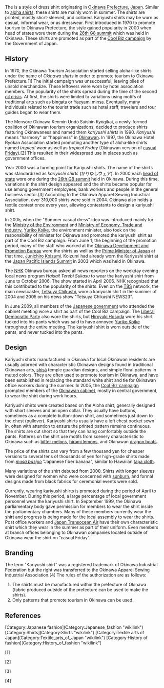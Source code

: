 The is a style of dress shirt originating in [Okinawa
Prefecture](Okinawa_Prefecture "wikilink"), [Japan](Japan "wikilink").
Similar to [aloha shirts](aloha_shirt "wikilink"), these shirts are
mainly worn in summer. The shirts are printed, mostly short-sleeved, and
collared. Kariyushi shirts may be worn as casual, informal wear, or as
dresswear. First introduced in 1970 to promote tourism to Okinawa
Prefecture, the style gained popularity in 2000 when head of states wore
them during the [26th G8 summit](26th_G8_summit "wikilink") which was
held in Okinawa. These shirts are promoted as part of the [Cool Biz
campaign](Cool_Biz_campaign "wikilink") by the Government of Japan.

## History

In 1970, the Okinawa Tourism Association started selling aloha-like
shirts under the name of *Okinawa shirts* in order to promote tourism to
Okinawa Prefecture.[1] The initial campaign was unsuccessful, leaving
piles of unsold merchandize. These leftovers were worn by hotel
association members. The popularity of the shirts spread during the time
of the second [oil crisis](1979_energy_crisis "wikilink"). At first, the
shirts were limited to variations using motifs of traditional arts such
as [bingata](bingata "wikilink") or [Yaeyami
minsa](Yaeyami_minsa "wikilink"). Eventually, many individuals related
to the tourist trade such as hotel staff, travelers and tour guides
began to wear them.

The Mensōre Okinawa Kenmin Undō Suishin Kyōgikai, a newly-formed
coalition of Okinawan tourism organizations, decided to produce shirts
featuring Okinawaness and named them *kariyushi shirts* in 1990.
*Kariyushi* means "harmony" or "happiness" in
[Okinawan](Central_Okinawan_language "wikilink"). In 1997, the Okinawa
Hotel Ryokan Association started promoting another type of aloha-like
shirts named *tropical wear* as well as *tropical Friday* (Okinawan
version of [casual Friday](casual_Friday "wikilink")).[2] This resulted
in their widespread use in places such as government offices.

Year 2000 was a turning point for Kariyushi shirts. The name of the
shirts was standardized as *kariyushi shirts* (かりゆしウェア). In 2000
each [head of state](head_of_state "wikilink") wore one during the [26th
G8 summit](26th_G8_summit "wikilink") held in Okinawa. During this time,
variations in the shirt design appeared and the shirts became popular
for use among government employees, bank workers and people in the
general business sector.[3] According to the Okinawa Apparel Sewing
Industrial Association, over 310,000 shirts were sold in 2004. Okinawa
also holds a textile contest once every year, allowing contestants to
design a kariyushi shirt.

In 2005, when the "Summer casual dress" idea was introduced mainly for
the [Ministry of the
Environment](Ministry_of_the_Environment_(Japan) "wikilink") and
[Ministry of Economy, Trade and
Industry](Ministry_of_Economy,_Trade_and_Industry "wikilink"), [Yuriko
Koike](Yuriko_Koike "wikilink"), the environment minister, also took on
the responsibility of minister for Okinawa and promoted the kariyushi
shirt as part of the Cool Biz campaign. From June 1, the beginning of
the promotion period, many of the staff who worked at the [Okinawa
Development and Promotion
Bureau](Okinawa_Development_and_Promotion_Bureau "wikilink") wore the
shirts as well as the [Prime Minister of
Japan](Prime_Minister_of_Japan "wikilink") at that time, [Junichiro
Koizumi](Junichiro_Koizumi "wikilink"). Koizumi had already worn the
Kariyushi shirt at the [Japan Pacific Islands
Summit](Japan_Pacific_Islands_Summit "wikilink") in 2003 which was held
in Okinawa.

The [NHK](NHK "wikilink") Okinawa bureau asked all news reporters on the
weekday evening local news program *Haisai! Terebi Sukasu* to wear the
kariyushi shirt from June to October 2006. The show started in April
2006. NHK recognized that this contributed to the popularity of the
shirts. Even on the [TBS](Tokyo_Broadcasting_System "wikilink") network,
the main newscaster, [Tetsuya Chikushi](Tetsuya_Chikushi "wikilink"),
wore a kariyushi shirt in the summer of 2004 and 2005 on his news show
"Tetsuya Chikushi NEWS23".

In June 2009, all members of the [Japanese
government](Japanese_government "wikilink") who attended the cabinet
meeting wore a shirt as part of the Cool Biz campaign. The [Liberal
Democratic Party](Liberal_Democratic_Party_of_Japan "wikilink") also
wore the shirts, but [Hiroyuki Hosoda](Hiroyuki_Hosoda "wikilink") wore
his shirt tucked into his pants which was said to have annoyed [Yuriko
Koike](Yuriko_Koike "wikilink") throughout the entire meeting. The
kariyushi shirt is worn outside of the pants, and never tucked into the
pants.

## Design

Kariyushi shirts manufactured in Okinawa for local Okinawan residents
are usually adorned with characteristic Okinawan designs found in
traditional Okinawan arts, [shisā](shisā "wikilink") temple guardian
designs, and simple floral patterns in muted colors. They are often used
to promote tourism in Okinawa, and have been established in replacing
the standard white shirt and tie for Okinawan office workers during the
summer. In 2005, the [Cool Biz campaign](Cool_Biz_campaign "wikilink")
prompted members of the [Okinawan cabinet](Okinawan_cabinet "wikilink"),
mostly in central government, to wear the shirt during work hours.

Kariyushi shirts were created based on the Aloha shirt, generally
designed with short sleeves and an open collar. They usually have
buttons, sometimes as a complete button-down shirt, and sometimes just
down to the chest (pullover). Kariyushi shirts usually have a left chest
pocket sewn in, often with attention to ensure the printed pattern
remains continuous. The shirts are cut short so that they can hang
comfortably outside the pants. Patterns on the shirt use motifs from
scenery characteristic to Okinawa such as [bitter
melons](bitter_melon "wikilink"), [hirami
lemons](hirami_lemon "wikilink"), and Okinawan [dragon
boats](dragon_boat "wikilink").

The price of the shirts can vary from a few thousand yen for cheaper
versions to several tens of thousands of yen for high-grade shirts made
from *[musa basjoo](musa_basjoo "wikilink")* "Japanese fiber banana",
similar to Hawaiian [tapa cloth](tapa_cloth "wikilink").

Many variations of the shirt debuted from 2000. Shirts with longer
sleeves were designed for women who were concerned with
[sunburn](sunburn "wikilink"), and formal designs made from black
fabrics for ceremonial events were sold.

Currently, wearing kariyushi shirts is promoted during the period of
April to November. During this period, a large percentage of local
government personnel wear the kariyushi shirt. In September 1999, the
Okinawa parliamentary body gave permission for members to wear the shirt
inside the parliamentary chambers. Many of these members currently wear
the shirt and progress is being made for the local assembly to wear the
shirts. Post office workers and [Japan Transocean
Air](Japan_Transocean_Air "wikilink") have their own characteristic
shirt which they wear in the summer as part of their uniform. Even
members at branch offices belonging to Okinawan companies located
outside of Okinawa wear the shirt on "casual Friday".

## Branding

The term "Kariyushi shirt" was a registered trademark of Okinawa
Industrial Federation but the right was transferred to the Okinawa
Apparel Sewing Industrial Association.[4] The rules of the authorization
are as follows:

1.  The shirts must be manufactured within the prefecture of Okinawa
    (fabric produced outside of the prefecture can be used to make the
    shirts).
2.  Only patterns that promote tourism in Okinawa can be used.

## References

<references/>
[Category:Japanese fashion](Category:Japanese_fashion "wikilink")
[Category:Shirts](Category:Shirts "wikilink") [Category:Textile arts of
Japan](Category:Textile_arts_of_Japan "wikilink") [Category:History of
fashion](Category:History_of_fashion "wikilink")

[1]

[2]

[3]

[4]